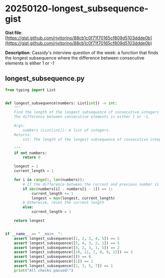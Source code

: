 # 20250120-longest_subsequence-gist

**Gist file**: [https://gist.github.com/rjvitorino/88cb1c0f71f70165cf809d5103ddde0b](https://gist.github.com/rjvitorino/88cb1c0f71f70165cf809d5103ddde0b)

**Description**: Cassidy's interview question of the week: a function that finds the longest subsequence where the difference between consecutive elements is either 1 or -1

## longest_subsequence.py

```Python
from typing import List


def longest_subsequence(numbers: List[int]) -> int:
    """
    Find the length of the longest subsequence of consecutive integers in a list.
    The difference between consecutive elements is either 1 or -1.

    Args:
        numbers (List[int]): A list of integers.
    Returns:
        int: The length of the longest subsequence of consecutive integers.

    """
    if not numbers:
        return 0

    longest = 1
    current_length = 1

    for i in range(1, len(numbers)):
        # If the difference between the current and previous number is 1, increment the current length
        if abs(numbers[i] - numbers[i - 1]) == 1:
            current_length += 1
            longest = max(longest, current_length)
        # Otherwise, reset the current length
        else:
            current_length = 1

    return longest


if __name__ == "__main__":
    assert longest_subsequence([1, 2, 3, 4, 5]) == 5
    assert longest_subsequence([5, 4, 3, 2, 1]) == 5
    assert longest_subsequence([4, 2, 3, 1, 5]) == 2
    assert longest_subsequence([10, 11, 7, 8, 9, 12]) == 3
    assert longest_subsequence([]) == 0
    assert longest_subsequence([1]) == 1
    assert longest_subsequence([1, 3, 5, 7]) == 1
    print("All checks passed!")

```